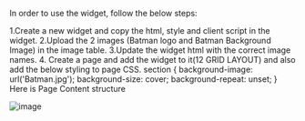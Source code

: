 In order to use the widget, follow the below steps:

1.Create a new widget and copy the html, style and client script in the widget.
2.Upload the 2 images (Batman logo and Batman Background Image) in the image table.
3.Update the widget html with the correct image names.
4. Create a page and add the widget to it(12 GRID LAYOUT) and also add the below styling to page CSS.
section {
  background-image: url('Batman.jpg');
  background-size: cover;
  background-repeat: unset;
}
Here is Page Content structure


![image](https://user-images.githubusercontent.com/28950517/135977861-16358193-2df6-460a-ba6c-094c5ba3955d.png)
